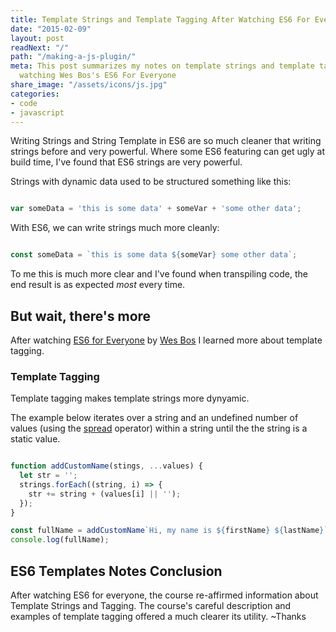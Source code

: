 ```yaml
---
title: Template Strings and Template Tagging After Watching ES6 For Everyone
date: "2015-02-09"
layout: post
readNext: "/"
path: "/making-a-js-plugin/"
meta: This post summarizes my notes on template strings and template tagging after
  watching Wes Bos's ES6 For Everyone
share_image: "/assets/icons/js.jpg"
categories:
- code
- javascript
---
```


Writing Strings and String Template in ES6 are so much cleaner that writing strings before and very powerful. Where some ES6 featuring can get ugly at build time, I've found that ES6 strings are very powerful. 

Strings with dynamic data used to be structured something like this:

```javascript

var someData = 'this is some data' + someVar + 'some other data';

```

With ES6, we can write strings much more cleanly:

```javaScript

const someData = `this is some data ${someVar} some other data`;

```

To me this is much more clear and I've found when transpiling code, the end result is as expected _most_ every time.

## But wait, there's more

After watching [ES6 for Everyone](//es6.io/) by [Wes Bos](//wesbos.com/) I learned more about template tagging.

###  Template Tagging 

Template tagging makes template strings more dynyamic. 

The example below iterates over a string and an undefined number of values (using the [spread](https://developer.mozilla.org/en-US/docs/Web/JavaScript/Reference/Operators/Spread_operator) operator) within a string until the the string is a static value.

```javaScript

function addCustomName(stings, ...values) {
  let str = ''; 
  strings.forEach((string, i) => {
    str += string + (values[i] || '');
  });
}

const fullName = addCustomName`Hi, my name is ${firstName} ${lastName}`;
console.log(fullName);

```

## ES6 Templates Notes Conclusion

After watching ES6 for everyone, the course re-affirmed information about Template Strings and Tagging. The course's careful description and examples of template tagging offered a much clearer its utility. ~Thanks













